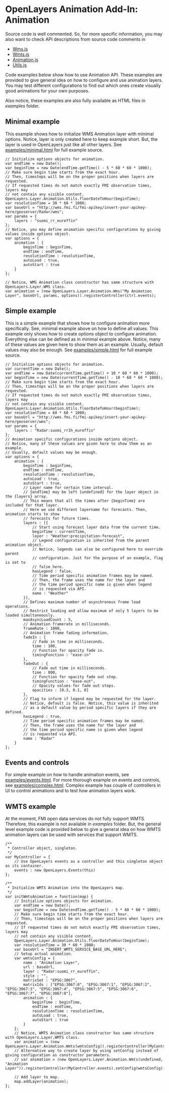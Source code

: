 OpenLayers Animation Add-In: Animation
======================================

Source code is well commented. So, for more specific information, you may also want 
to check API descriptions from source code comments in 
* [Wms.js](../src/addins/lib/OpenLayers/Layer/Animation/Wms.js)
* [Wmts.js](../src/addins/lib/OpenLayers/Layer/Animation/Wmts.js)
* [Animation.js](../src/addins/lib/OpenLayers/Layer/Animation/Animation.js)
* [Utils.js](../src/addins/lib/OpenLayers/Layer/Animation/Utils.js)

Code examples below show how to use Animation API. These examples are provided to give 
general idea on how to configure and use animation layers. You may test different 
configurations to find out which ones create visually good animations for your own 
purposes.

Also notice, these examples are also fully available as HTML files in *examples* folder.

Minimal example
---------------

This example shows how to initialize WMS Animation layer with minimal options. 
Notice, layer is only created here to keep example short. But, the layer is used 
in OpenLayers just like all other layers. See [examples/minimal.html](../examples/minimal.html)
for full example source.

    // Initialize options objects for animation.
    var endTime = new Date();
    var beginTime = new Date(endTime.getTime() - 5 * 60 * 60 * 1000);
    // Make sure begin time starts from the exact hour.
    // Then, timesteps will be on the proper positions when layers are requested.
    // If requested times do not match exactly FMI observation times, layers may
    // not contain any visible content.
    OpenLayers.Layer.Animation.Utils.floorDateToHour(beginTime);
    var resolutionTime = 30 * 60 * 1000;
    var baseUrl = "http://wms.fmi.fi/fmi-apikey/insert-your-apikey-here/geoserver/Radar/wms";
    var params = {
        layers : "suomi_rr_eureffin"
    };
    // Notice, you may define animation specific configurations by giving values inside options object.
    var options = {
        animation : {
            beginTime : beginTime,
            endTime : endTime,
            resolutionTime : resolutionTime,
            autoLoad : true,
            autoStart : true
        }
    };

    // Notice, WMS Animation class constructor has same structure with OpenLayers.Layer.WMS class.
    var animation = (new OpenLayers.Layer.Animation.Wms("My Animation Layer", baseUrl, params, options)).registerController(ctrl.events);

Simple example
--------------

This is a simple example that shows how to configure animation more specifically. 
See, minimal example above on how to define all values. This example only shows 
how to create *options* object to configure animation. Everything else can be 
defined as in minimal example above. Notice, many of these values are given 
here to show them as an example. Usually, default values may also be enough. 
See [examples/simple.html](../examples/simple.html) for full example source.

    // Initialize options objects for animation.
    var currentTime = new Date();
    var endTime = new Date(currentTime.getTime() + 10 * 60 * 60 * 1000);
    var beginTime = new Date(currentTime.getTime() - 10 * 60 * 60 * 1000);
    // Make sure begin time starts from the exact hour.
    // Then, timesteps will be on the proper positions when layers are requested.
    // If requested times do not match exactly FMI observation times, layers may
    // not contain any visible content.
    OpenLayers.Layer.Animation.Utils.floorDateToHour(beginTime);
    var resolutionTime = 60 * 60 * 1000;
    var baseUrl = "http://wms.fmi.fi/fmi-apikey/insert-your-apikey-here/geoserver/wms";
    var params = {
        layers : "Radar:suomi_rr1h_eureffin"
    };
    // Animation specific configurations inside options object.
    // Notice, many of these values are given here to show them as an example.
    // Usually, default values may be enough.
    var options = {
        animation : {
            beginTime : beginTime,
            endTime : endTime,
            resolutionTime : resolutionTime,
            autoLoad : true,
            autoStart : true,
            // Layer name for certain time interval.
            // {endTime} may be left {undefined} for the layer object in the {layers} array.
            // This means that all the times after {beginTime} are included for that layer.
            // Here we use different layername for forecasts. Then, animation starts to show
            // forecasts for future times.
            layers : [{
                // Start using forecast layer data from the current time.
                beginTime : currentTime,
                layer : "Weather:precipitation-forecast",
                // Legend configuration is inherited from the parent animation object.
                // Notice, legends can also be configured here to override parent
                // configuration. Just for the purpose of an example, flag is set to
                // false here.
                hasLegend : false,
                // Time period specific animation frames may be named.
                // Then, the frame uses the name for the layer and
                // the time period specific name is given when legend
                // is requested via API.
                name : "Weather"
            }],
            // Defines maximum number of asynchronous frame load operations.
            // Restrict loading and allow maximum of only 5 layers to be loaded simultaneously.
            maxAsyncLoadCount : 5,
            // Animation framerate in milliseconds.
            frameRate : 1000,
            // Animation frame fading information.
            fadeIn : {
                // Fade in time in milliseconds.
                time : 100,
                // Function for opacity fade in.
                timingFunction : "ease-in"
            },
            fadeOut : {
                // Fade out time in milliseconds.
                time : 800,
                // Function for opacity fade out step.
                timingFunction : "ease-out",
                // Opacity values for fade out steps.
                opacities : [0.3, 0.1, 0]
            },
            // Flag to inform if legend may be requested for the layer.
            // Notice, default is false. Notice, this value is inherited
            // as a default value by period specific layers if they are defined.
            hasLegend : true,
            // Time period specific animation frames may be named.
            // Then, the frame uses the name for the layer and
            // the time period specific name is given when legend
            // is requested via API.
            name : "Radar"
        }
    };

Events and controls
-------------------

For simple example on how to handle animation events, see [examples/events.html](../examples/events.html). 
For more thorough example on events and controls, see [examples/complex.html](../examples/complex.html). 
Complex example has couple of controllers in UI to control animations and to test how animation layers work.

WMTS example
------------

At the moment, FMI open data services do not fully support WMTS. Therefore, this example is not available in 
*examples* folder. But, the general level example code is provided below to give a general idea on how WMTS 
animation layers can be used with services that support WMTS.

    /**
     * Controller object, singleton.
     */
    var MyController = {
        // Use OpenLayers events as a controller and this singleton object as its container.
        events : new OpenLayers.Events(this)
    };

    /**
     * Initialize WMTS Animation into the OpenLayers map.
     */
    var initWmtsAnimation = function(map) {
        // Initialize options objects for animation.
        var endTime = new Date();
        var beginTime = new Date(endTime.getTime() - 5 * 60 * 60 * 1000);
        // Make sure begin time starts from the exact hour.
        // Then, timesteps will be on the proper positions when layers are requested.
        // If requested times do not match exactly FMI observation times, layers may
        // not contain any visible content.
        OpenLayers.Layer.Animation.Utils.floorDateToHour(beginTime);
        var resolutionTime = 30 * 60 * 1000;
        var baseUrl = "INSERT_WMTS_SERVICE_BASE_URL_HERE";
        // Setup actual animation.
        var wmtsConfig = {
            name : "Animation Layer",
            url : baseUrl,
            layer : "Radar:suomi_rr_eureffin",
            style : "",
            matrixSet : "EPSG:3067",
            matrixIds : ["EPSG:3067:0", "EPSG:3067:1", "EPSG:3067:2", "EPSG:3067:3", "EPSG:3067:4", "EPSG:3067:5", "EPSG:3067:6", "EPSG:3067:7", "EPSG:3067:8"],
            animation : {
                beginTime : beginTime,
                endTime : endTime,
                resolutionTime : resolutionTime,
                autoLoad : true,
                autoStart : true
            }
        };
        // Notice, WMTS Animation class constructor has same structure with OpenLayers.Layer.WMTS class.
        var animation = (new OpenLayers.Layer.Animation.Wmts(wmtsConfig)).registerController(MyController.events);
        // Alternative way to create layer by using setConfig instead of giving configuration as constructor parameters.
        // var animation = (new OpenLayers.Layer.Animation.Wmts(undefined, "Animation Layer")).registerController(MyController.events).setConfig(wmtsConfig);

        // Add layer to map.
        map.addLayer(animation);
    };
